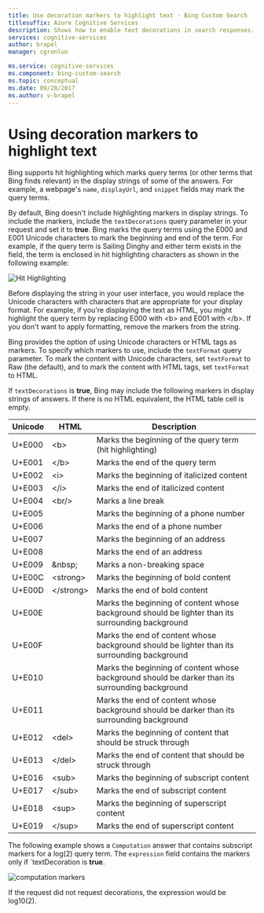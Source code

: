 ```yaml
---
title: Use decoration markers to highlight text - Bing Custom Search
titlesuffix: Azure Cognitive Services
description: Shows how to enable text decorations in search responses.
services: cognitive-services
author: brapel
manager: cgronlun

ms.service: cognitive-services
ms.component: bing-custom-search
ms.topic: conceptual
ms.date: 09/28/2017
ms.author: v-brapel
---
```


# Using decoration markers to highlight text

Bing supports hit highlighting which marks query terms (or other terms that Bing finds relevant) in the display strings of some of the answers. For example, a webpage's `name`, `displayUrl`, and `snippet` fields may mark the query terms.

By default, Bing doesn't include highlighting markers in display strings. To include the markers, include the `textDecorations` query parameter in your request and set it to **true**. Bing marks the query terms using the E000 and E001 Unicode characters to mark the beginning and end of the term. For example, if the query term is Sailing Dinghy and either term exists in the field, the term is enclosed in hit highlighting characters as shown in the following example:  
  
![Hit Highlighting](./media/bing-hit-highlighting.PNG) 

Before displaying the string in your user interface, you would replace the Unicode characters with characters that are appropriate for your display format. For example, if you're displaying the text as HTML, you might highlight the query term by replacing E000 with <b\> and E001 with </b\>. If you don't want to apply formatting, remove the markers from the string. 

Bing provides the option of using Unicode characters or HTML tags as markers. To specify which markers to use, include the `textFormat` query parameter. To mark the content with Unicode characters, set `textFormat` to Raw (the default), and to mark the content with HTML tags, set `textFormat` to HTML. 
  
If `textDecorations` is **true**, Bing may include the following markers in display strings of answers. If there is no HTML equivalent, the HTML table cell is empty.

|Unicode|HTML|Description
|-|-|-
|U+E000|\<b>|Marks the beginning of the query term (hit highlighting)
|U+E001|\</b>|Marks the end of the query term
|U+E002|\<i>|Marks the beginning of italicized content 
|U+E003|\</i>|Marks the end of italicized content
|U+E004|\<br/>|Marks a line break
|U+E005||Marks the beginning of a phone number
|U+E006||Marks the end of a phone number
|U+E007||Marks the beginning of an address
|U+E008||Marks the end of an address
|U+E009|\&nbsp;|Marks a non-breaking space
|U+E00C|\<strong>|Marks the beginning of bold content
|U+E00D|\</strong>|Marks the end of bold content
|U+E00E||Marks the beginning of content whose background should be lighter than its surrounding background
|U+E00F||Marks the end of content whose background should be lighter than its surrounding background
|U+E010||Marks the beginning of content whose background should be darker than its surrounding background
|U+E011||Marks the end of content whose background should be darker than its surrounding background
|U+E012|\<del>|Marks the beginning of content that should be struck through
|U+E013|\</del>|Marks the end of content that should be struck through
|U+E016|\<sub>|Marks the beginning of subscript content
|U+E017|\</sub>|Marks the end of subscript content
|U+E018|\<sup>|Marks the beginning of superscript content
|U+E019|\</sup>|Marks the end of superscript content

The following example shows a `Computation` answer that contains subscript markers for a log(2) query term. The `expression` field contains the markers only if `textDecoration is **true**.

![computation markers](./media/bing-markers-computation.PNG) 

If the request did not request decorations, the expression would be log10(2). 
  
